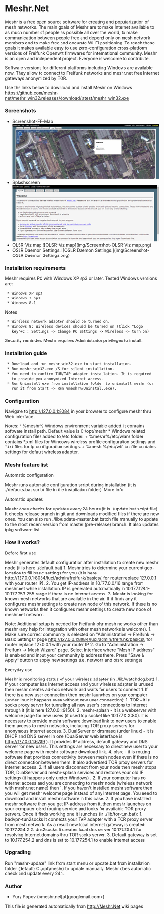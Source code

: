 # Meshr.Net

   Meshr is a free open source software for creating and popularization
   of mesh networks. The main goals of Meshr are to make Internet
   available to as much number of people as possible all over the world,
   to make communication between people free and depend only on mesh
   network members and to make free and accurate Wi-Fi positioning. To
   reach these goals it makes available easy to use zero-configuration
   cross-platform versions of Freifunk Openwrt firmwares for
   international community. Meshr is an open and independent project.
   Everyone is welcome to contribute.
   
   Software versions for different platforms including Windows are
   available now. They allow to connect to Freifunk networks and
   meshr.net free Internet gateways anonymized by TOR.

   Use the links below to download and install Meshr on Windows
   https://github.com/meshr-net/meshr_win32/releases/download/latest/meshr_win32.exe
   
### Screenshots

* Screenshot-FF-Map
![Screenshot-FF-Map](img/Screenshot-FF-Map.jpg)
* Splashscreen
![Splashscreen](img/Screenshot-Splashscreen.png)
* OLSR-Viz map
![OLSR-Viz map](img/Screenshot-OLSR-Viz map.png)
* OSLR Daemon Settings.
![OSLR Daemon Settings.](img/Screenshot-OSLR Daemon Settings.png)

### Installation requirements
 
   Meshr requires PC with Windows XP sp3 or later. Tested Windows
   versions are:
   
     * Windows XP sp3
     * Windows 7 sp1
     * Windows 8.1
       
  Notes
  
     * Wireless network adapter should be turned on.
     * Windows 8: Wireless devices should be turned on (Click "Logo
       key"+C : Settings -> Change PC Settings -> Wireless -> turn on)
       
   Security reminder: Meshr requires Administrator privileges to install.
   

### Installation guide

     * Download and run meshr_win32.exe to start installation.
     * Run meshr_win32.exe /S for silent installation.
     * You need to confirm TUN/TAP adapter installation. It is required
       to provide you anonymized Internet access.
     * Run Uninstall.exe from installation folder to uninstall meshr (or
       run it from Start -> Run %meshr%\Uninstall.exe).
       

### Configuration

   Navigate to http://127.0.0.1:8084 in your browser to configure meshr
   thru Web interface.
   
   Notes:
     *  %meshr% Windows environment variable added. It contains software
       install path. Default value is C:/opt/meshr
     * Windows related configuration files added to /etc folder:
          + %meshr%/etc/wlan/ folder contains *.xml files for Windows
            wireless profile configuration settings and *.txt files for
            ip configuration settings.
          + %meshr%/etc/wifi.txt file contains settings for default
            wireless adapter.
       

### Meshr feature list

  Automatic configuration
  
   Meshr runs automatic configuration script during installation (it is
   ./defaults.bat script file in the installation folder). More info
   
  Automatic updates
  
   Meshr does checks for updates every 24 hours (it is ./update.bat
   script file). It checks release branch in git and downloads modified
   files if there are new ones. You can also run ./lib/update-master.bat
   batch file manually to update to the most recent version from master
   (pre-release) branch. It also updates ipkg software list.

### How it works?
       
Before first use

   Meshr generates default configuration after installation to create new
   meshr node (it is here ./default.bat)
    1. Meshr tries to determine your current geo-location to fill basic
       settings for you (it is here
       http://127.0.0.1:8084/luci/admin/freifunk/basics/, for router
       replace 127.0.0.1 with your router IP).
    2. You get IP-address in 10.177.0.0/16 range from meshr.net while
       installation. IP is generated automatically in
       10.177.128.1-10.177.253.255 range if there is no Internet access.
    3. Meshr is looking for known mesh networks that are available in the
       air. If it finds any it configures meshr settings to create new
       node of this network. If there is no known networks then it
       configures meshr settings to create new node of meshr.net network.
       
   Note: Additional setup is needed for Freifunk olsr mesh networks other
   than meshr (any help for integration with other mesh networks is
   welcome).
    1. Make sure correct community is selected on "Administration ->
       Freifunk -> Basic Settings" page
       http://127.0.0.1:8084/luci/admin/freifunk/basics/, for router
       replace 127.0.0.1 with your router IP
    2. Go to "Administration -> Freifunk -> Mesh Wizard" page. Select
       Interface where "Mesh IP address" is enabled and input your
       community ip address there. Press "Save & Apply" button to apply
       new settings (i.e. network and olsrd settings).
       
Everyday use

   Meshr is monitoring status of your wireless adapter (in
   ./lib/watchdog.bat)
    1. If your computer has Internet access and your wireless adapter is
       unused then meshr creates ad-hoc network and waits for users to
       connect
         1. If there is a new user connection then meshr launches on your
            computer (under linux it happens even without new user
            connection):
              1. TOR - it is socks proxy server for tunneling all new
                 user's connections to Internet through it (it is here
                 127.0.0.1:9150).
              2. meshr-splash - it is a webserver with welcome page for
                 new users (it used tcp socket like 10.177.X.X:80). It is
                 necessary to provide meshr software download link to new
                 users to enable them access to mesh networks, including
                 TOR proxy servers for anonymous Internet access.
              3. DualServer or dnsmasq (under linux) - it is DHCP and DNS
                 server in one (DualServer web interface is
                 http://127.0.0.1:6789 ). It provides IP address, default
                 gateway and DNS server for new users. This settings are
                 necessary to direct new user to your welcome page with
                 meshr software download link.
              4. olsrd - it is routing software that provides
                 connectivity between mesh nodes even if there is no
                 direct connection between them. It also advertised TOR
                 proxy servers for Internet access.
         2. If all users disconnect from your node then meshr stops TOR,
            DualServer and meshr-splash services and restores your old IP
            settings (it happens only under Windows) .
    2. If your computer has no Internet access and you are connecting to
       meshr node (wireless network with meshr.net name) then
         1. If you haven't installed meshr software then you will get
            meshr welcome page instead of any Internet page. You need to
            download and install meshr software in this case.
         2. If you have installed meshr software then you get IP-address
            from it, then meshr launches on your computer olsrd routing
            service and looks for available TOR proxy servers. Once it
            finds working one it launches (in ./lib/tor-tun.bat):
              1. badvpn-tun2socks It connects your TAP adapter with a TOR
                 proxy server from mesh network. As a result new local
                 internet gateway is created: 10.177.254.2
              2. dns2socks It creates local dns server 10.177.254.1 for
                 resolving Internet domains thru TOR socks server.
              3. Default gateway is set to 10.177.254.2 and dns is set to
                 10.177.254.1 to enable Internet access
       

### Upgrading

   Run "meshr-update" link from start menu or update.bat from
   installation folder (default: C:\opt\meshr) to update manually. Meshr
   does automatic check and update every 24h.

### Author ###

* Yury Popov (<meshr.net[at]googlemail.com>)

This file is generated automatically from http://Meshr.Net wiki pages